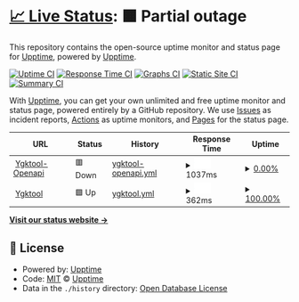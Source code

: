 # [📈 Live Status](https://demo.upptime.js.org): <!--live status--> **🟧 Partial outage**

This repository contains the open-source uptime monitor and status page for [Upptime](https://upptime.js.org), powered by [Upptime](https://github.com/upptime/upptime).

[![Uptime CI](https://github.com/upptime/upptime/workflows/Uptime%20CI/badge.svg)](https://github.com/upptime/upptime/actions?query=workflow%3A%22Uptime+CI%22)
[![Response Time CI](https://github.com/upptime/upptime/workflows/Response%20Time%20CI/badge.svg)](https://github.com/upptime/upptime/actions?query=workflow%3A%22Response+Time+CI%22)
[![Graphs CI](https://github.com/upptime/upptime/workflows/Graphs%20CI/badge.svg)](https://github.com/upptime/upptime/actions?query=workflow%3A%22Graphs+CI%22)
[![Static Site CI](https://github.com/upptime/upptime/workflows/Static%20Site%20CI/badge.svg)](https://github.com/upptime/upptime/actions?query=workflow%3A%22Static+Site+CI%22)
[![Summary CI](https://github.com/upptime/upptime/workflows/Summary%20CI/badge.svg)](https://github.com/upptime/upptime/actions?query=workflow%3A%22Summary+CI%22)

With [Upptime](https://upptime.js.org), you can get your own unlimited and free uptime monitor and status page, powered entirely by a GitHub repository. We use [Issues](https://github.com/upptime/upptime/issues) as incident reports, [Actions](https://github.com/upptime/upptime/actions) as uptime monitors, and [Pages](https://demo.upptime.js.org) for the status page.

<!--start: status pages-->
<!-- This summary is generated by Upptime (https://github.com/upptime/upptime) -->
<!-- Do not edit this manually, your changes will be overwritten -->
<!-- prettier-ignore -->
| URL | Status | History | Response Time | Uptime |
| --- | ------ | ------- | ------------- | ------ |
| <img alt="" src="https://icons.duckduckgo.com/ip3/openapi.ygktool.com.ico" height="13"> [Ygktool-Openapi](https://openapi.ygktool.com) | 🟥 Down | [ygktool-openapi.yml](https://github.com/RiverTwilight/ygkapi-status/commits/HEAD/history/ygktool-openapi.yml) | <details><summary><img alt="Response time graph" src="./graphs/ygktool-openapi/response-time-week.png" height="20"> 1037ms</summary><br><a href="https://upptime.github.io/upptime/history/ygktool-openapi"><img alt="Response time 991" src="https://img.shields.io/endpoint?url=https%3A%2F%2Fraw.githubusercontent.com%2FRiverTwilight%2Fygkapi-status%2FHEAD%2Fapi%2Fygktool-openapi%2Fresponse-time.json"></a><br><a href="https://upptime.github.io/upptime/history/ygktool-openapi"><img alt="24-hour response time 1022" src="https://img.shields.io/endpoint?url=https%3A%2F%2Fraw.githubusercontent.com%2FRiverTwilight%2Fygkapi-status%2FHEAD%2Fapi%2Fygktool-openapi%2Fresponse-time-day.json"></a><br><a href="https://upptime.github.io/upptime/history/ygktool-openapi"><img alt="7-day response time 1037" src="https://img.shields.io/endpoint?url=https%3A%2F%2Fraw.githubusercontent.com%2FRiverTwilight%2Fygkapi-status%2FHEAD%2Fapi%2Fygktool-openapi%2Fresponse-time-week.json"></a><br><a href="https://upptime.github.io/upptime/history/ygktool-openapi"><img alt="30-day response time 980" src="https://img.shields.io/endpoint?url=https%3A%2F%2Fraw.githubusercontent.com%2FRiverTwilight%2Fygkapi-status%2FHEAD%2Fapi%2Fygktool-openapi%2Fresponse-time-month.json"></a><br><a href="https://upptime.github.io/upptime/history/ygktool-openapi"><img alt="1-year response time 991" src="https://img.shields.io/endpoint?url=https%3A%2F%2Fraw.githubusercontent.com%2FRiverTwilight%2Fygkapi-status%2FHEAD%2Fapi%2Fygktool-openapi%2Fresponse-time-year.json"></a></details> | <details><summary><a href="https://upptime.github.io/upptime/history/ygktool-openapi">0.00%</a></summary><a href="https://upptime.github.io/upptime/history/ygktool-openapi"><img alt="All-time uptime 0.00%" src="https://img.shields.io/endpoint?url=https%3A%2F%2Fraw.githubusercontent.com%2FRiverTwilight%2Fygkapi-status%2FHEAD%2Fapi%2Fygktool-openapi%2Fuptime.json"></a><br><a href="https://upptime.github.io/upptime/history/ygktool-openapi"><img alt="24-hour uptime 0.00%" src="https://img.shields.io/endpoint?url=https%3A%2F%2Fraw.githubusercontent.com%2FRiverTwilight%2Fygkapi-status%2FHEAD%2Fapi%2Fygktool-openapi%2Fuptime-day.json"></a><br><a href="https://upptime.github.io/upptime/history/ygktool-openapi"><img alt="7-day uptime 0.00%" src="https://img.shields.io/endpoint?url=https%3A%2F%2Fraw.githubusercontent.com%2FRiverTwilight%2Fygkapi-status%2FHEAD%2Fapi%2Fygktool-openapi%2Fuptime-week.json"></a><br><a href="https://upptime.github.io/upptime/history/ygktool-openapi"><img alt="30-day uptime 1.38%" src="https://img.shields.io/endpoint?url=https%3A%2F%2Fraw.githubusercontent.com%2FRiverTwilight%2Fygkapi-status%2FHEAD%2Fapi%2Fygktool-openapi%2Fuptime-month.json"></a><br><a href="https://upptime.github.io/upptime/history/ygktool-openapi"><img alt="1-year uptime 0.00%" src="https://img.shields.io/endpoint?url=https%3A%2F%2Fraw.githubusercontent.com%2FRiverTwilight%2Fygkapi-status%2FHEAD%2Fapi%2Fygktool-openapi%2Fuptime-year.json"></a></details>
| <img alt="" src="https://icons.duckduckgo.com/ip3/www.ygktool.com.ico" height="13"> [Ygktool](https://www.ygktool.com) | 🟩 Up | [ygktool.yml](https://github.com/RiverTwilight/ygkapi-status/commits/HEAD/history/ygktool.yml) | <details><summary><img alt="Response time graph" src="./graphs/ygktool/response-time-week.png" height="20"> 362ms</summary><br><a href="https://upptime.github.io/upptime/history/ygktool"><img alt="Response time 239" src="https://img.shields.io/endpoint?url=https%3A%2F%2Fraw.githubusercontent.com%2FRiverTwilight%2Fygkapi-status%2FHEAD%2Fapi%2Fygktool%2Fresponse-time.json"></a><br><a href="https://upptime.github.io/upptime/history/ygktool"><img alt="24-hour response time 219" src="https://img.shields.io/endpoint?url=https%3A%2F%2Fraw.githubusercontent.com%2FRiverTwilight%2Fygkapi-status%2FHEAD%2Fapi%2Fygktool%2Fresponse-time-day.json"></a><br><a href="https://upptime.github.io/upptime/history/ygktool"><img alt="7-day response time 362" src="https://img.shields.io/endpoint?url=https%3A%2F%2Fraw.githubusercontent.com%2FRiverTwilight%2Fygkapi-status%2FHEAD%2Fapi%2Fygktool%2Fresponse-time-week.json"></a><br><a href="https://upptime.github.io/upptime/history/ygktool"><img alt="30-day response time 269" src="https://img.shields.io/endpoint?url=https%3A%2F%2Fraw.githubusercontent.com%2FRiverTwilight%2Fygkapi-status%2FHEAD%2Fapi%2Fygktool%2Fresponse-time-month.json"></a><br><a href="https://upptime.github.io/upptime/history/ygktool"><img alt="1-year response time 239" src="https://img.shields.io/endpoint?url=https%3A%2F%2Fraw.githubusercontent.com%2FRiverTwilight%2Fygkapi-status%2FHEAD%2Fapi%2Fygktool%2Fresponse-time-year.json"></a></details> | <details><summary><a href="https://upptime.github.io/upptime/history/ygktool">100.00%</a></summary><a href="https://upptime.github.io/upptime/history/ygktool"><img alt="All-time uptime 100.00%" src="https://img.shields.io/endpoint?url=https%3A%2F%2Fraw.githubusercontent.com%2FRiverTwilight%2Fygkapi-status%2FHEAD%2Fapi%2Fygktool%2Fuptime.json"></a><br><a href="https://upptime.github.io/upptime/history/ygktool"><img alt="24-hour uptime 100.00%" src="https://img.shields.io/endpoint?url=https%3A%2F%2Fraw.githubusercontent.com%2FRiverTwilight%2Fygkapi-status%2FHEAD%2Fapi%2Fygktool%2Fuptime-day.json"></a><br><a href="https://upptime.github.io/upptime/history/ygktool"><img alt="7-day uptime 100.00%" src="https://img.shields.io/endpoint?url=https%3A%2F%2Fraw.githubusercontent.com%2FRiverTwilight%2Fygkapi-status%2FHEAD%2Fapi%2Fygktool%2Fuptime-week.json"></a><br><a href="https://upptime.github.io/upptime/history/ygktool"><img alt="30-day uptime 100.00%" src="https://img.shields.io/endpoint?url=https%3A%2F%2Fraw.githubusercontent.com%2FRiverTwilight%2Fygkapi-status%2FHEAD%2Fapi%2Fygktool%2Fuptime-month.json"></a><br><a href="https://upptime.github.io/upptime/history/ygktool"><img alt="1-year uptime 100.00%" src="https://img.shields.io/endpoint?url=https%3A%2F%2Fraw.githubusercontent.com%2FRiverTwilight%2Fygkapi-status%2FHEAD%2Fapi%2Fygktool%2Fuptime-year.json"></a></details>

<!--end: status pages-->

[**Visit our status website →**](https://demo.upptime.js.org)

## 📄 License

- Powered by: [Upptime](https://github.com/upptime/upptime)
- Code: [MIT](./LICENSE) © [Upptime](https://upptime.js.org)
- Data in the `./history` directory: [Open Database License](https://opendatacommons.org/licenses/odbl/1-0/)
